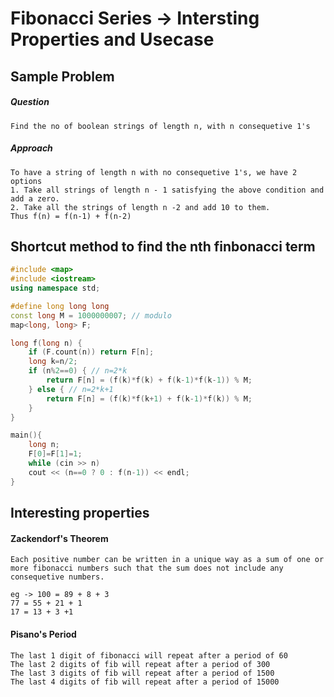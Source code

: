 # Fibonacci Series -> Intersting Properties and Usecase

## Sample Problem

##### Question
```
Find the no of boolean strings of length n, with n consequetive 1's
```
##### Approach
```
To have a string of length n with no consequetive 1's, we have 2 options
1. Take all strings of length n - 1 satisfying the above condition and add a zero.
2. Take all the strings of length n -2 and add 10 to them.
Thus f(n) = f(n-1) + f(n-2)
```

## Shortcut method to find the nth finbonacci term
```cpp
#include <map>
#include <iostream>
using namespace std;

#define long long long
const long M = 1000000007; // modulo
map<long, long> F;

long f(long n) {
	if (F.count(n)) return F[n];
	long k=n/2;
	if (n%2==0) { // n=2*k
		return F[n] = (f(k)*f(k) + f(k-1)*f(k-1)) % M;
	} else { // n=2*k+1
		return F[n] = (f(k)*f(k+1) + f(k-1)*f(k)) % M;
	}
}

main(){
	long n;
	F[0]=F[1]=1;
	while (cin >> n)
	cout << (n==0 ? 0 : f(n-1)) << endl;
}
```

## Interesting properties

#### Zackendorf's Theorem
```
Each positive number can be written in a unique way as a sum of one or more fibonacci numbers such that the sum does not include any consequetive numbers.

eg -> 100 = 89 + 8 + 3
77 = 55 + 21 + 1
17 = 13 + 3 +1
```

#### Pisano's Period
```
The last 1 digit of fibonacci will repeat after a period of 60
The last 2 digits of fib will repeat after a period of 300
The last 3 digits of fib will repeat after a period of 1500
The last 4 digits of fib will repeat after a period of 15000
```
